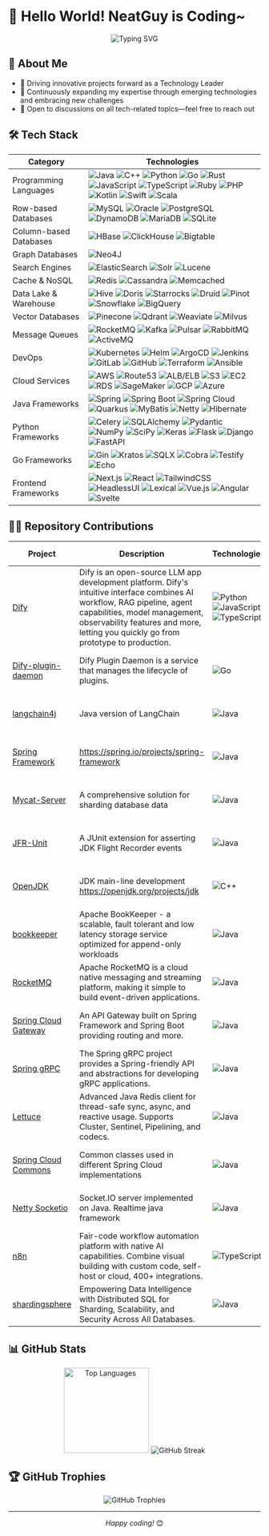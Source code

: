 # 👋 Hello World! NeatGuy is Coding~

<div align="center">
  <img src="https://readme-typing-svg.herokuapp.com?font=Fira+Code&pause=1000&color=36BCF7&center=true&vCenter=true&width=635&lines=Passionate+Technology+Leader+and+Developer&lines=Always+Learning+and+Challenging" alt="Typing SVG" />
</div>

## 💫 About Me

- 🔭 Driving innovative projects forward as a Technology Leader
- 🌱 Continuously expanding my expertise through emerging technologies and embracing new challenges
- 💬 Open to discussions on all tech-related topics—feel free to reach out

## 🛠️ Tech Stack

<table class="tech-table">
  <thead>
    <tr>
      <th>Category</th>
      <th>Technologies</th>
    </tr>
  </thead>
  <tbody>
    <tr>
      <td class="category-column">Programming Languages</td>
      <td class="technologies-column">
        <img src="https://img.shields.io/badge/-Java-007396?style=flat-square&logo=java&logoColor=white" alt="Java">
        <img src="https://img.shields.io/badge/-C++-00599C?style=flat-square&logo=cplusplus&logoColor=white" alt="C++">
        <img src="https://img.shields.io/badge/-Python-3776AB?style=flat-square&logo=python&logoColor=white" alt="Python">
        <img src="https://img.shields.io/badge/-Go-00ADD8?style=flat-square&logo=go&logoColor=white" alt="Go">
        <img src="https://img.shields.io/badge/-Rust-000000?style=flat-square&logo=rust&logoColor=white" alt="Rust">
        <img src="https://img.shields.io/badge/-JavaScript-F7DF1E?style=flat-square&logo=javascript&logoColor=black" alt="JavaScript">
        <img src="https://img.shields.io/badge/-TypeScript-3178C6?style=flat-square&logo=typescript&logoColor=white" alt="TypeScript">
        <img src="https://img.shields.io/badge/-Ruby-CC342D?style=flat-square&logo=ruby&logoColor=white" alt="Ruby">
        <img src="https://img.shields.io/badge/-PHP-777BB4?style=flat-square&logo=php&logoColor=white" alt="PHP">
        <img src="https://img.shields.io/badge/-Kotlin-0095D5?style=flat-square&logo=kotlin&logoColor=white" alt="Kotlin">
        <img src="https://img.shields.io/badge/-Swift-FA7343?style=flat-square&logo=swift&logoColor=white" alt="Swift">
        <img src="https://img.shields.io/badge/-Scala-DC322F?style=flat-square&logo=scala&logoColor=white" alt="Scala">
      </td>
    </tr>
    <tr>
      <td class="category-column">Row-based Databases</td>
      <td class="technologies-column">
        <img src="https://img.shields.io/badge/-MySQL-4479A1?style=flat-square&logo=mysql&logoColor=white" alt="MySQL">
        <img src="https://img.shields.io/badge/-Oracle-F80000?style=flat-square&logo=oracle&logoColor=white" alt="Oracle">
        <img src="https://img.shields.io/badge/-PostgreSQL-336791?style=flat-square&logo=postgresql&logoColor=white" alt="PostgreSQL">
        <img src="https://img.shields.io/badge/-DynamoDB-4053D6?style=flat-square&logo=amazon-dynamodb&logoColor=white" alt="DynamoDB">
        <img src="https://img.shields.io/badge/-MariaDB-003545?style=flat-square&logo=mariadb&logoColor=white" alt="MariaDB">
        <img src="https://img.shields.io/badge/-SQLite-003B57?style=flat-square&logo=sqlite&logoColor=white" alt="SQLite">
      </td>
    </tr>
    <tr>
      <td class="category-column">Column-based Databases</td>
      <td class="technologies-column">
        <img src="https://img.shields.io/badge/-HBase-D22128?style=flat-square&logo=apache&logoColor=white" alt="HBase">
        <img src="https://img.shields.io/badge/-ClickHouse-FFCC01?style=flat-square&logo=clickhouse&logoColor=black" alt="ClickHouse">
        <img src="https://img.shields.io/badge/-Bigtable-4285F4?style=flat-square&logo=google-cloud&logoColor=white" alt="Bigtable">
      </td>
    </tr>
    <tr>
      <td class="category-column">Graph Databases</td>
      <td class="technologies-column">
        <img src="https://img.shields.io/badge/-Neo4J-008CC1?style=flat-square&logo=neo4j&logoColor=white" alt="Neo4J">
      </td>
    </tr>
    <tr>
      <td class="category-column">Search Engines</td>
      <td class="technologies-column">
        <img src="https://img.shields.io/badge/-ElasticSearch-005571?style=flat-square&logo=elasticsearch&logoColor=white" alt="ElasticSearch">
        <img src="https://img.shields.io/badge/-Solr-D9411E?style=flat-square&logo=apache-solr&logoColor=white" alt="Solr">
        <img src="https://img.shields.io/badge/-Lucene-D9411F?style=flat-square&logo=apache-lucene&logoColor=black" alt="Lucene">
      </td>
    </tr>
    <tr>
      <td class="category-column">Cache & NoSQL</td>
      <td class="technologies-column">
        <img src="https://img.shields.io/badge/-Redis-DC382D?style=flat-square&logo=redis&logoColor=white" alt="Redis">
        <img src="https://img.shields.io/badge/-Cassandra-1287B1?style=flat-square&logo=apache-cassandra&logoColor=white" alt="Cassandra">
        <img src="https://img.shields.io/badge/-Memcached-005571?style=flat-square&logo=memcached&logoColor=white" alt="Memcached">
      </td>
    </tr>
    <tr>
      <td class="category-column">Data Lake & Warehouse</td>
      <td class="technologies-column">
        <img src="https://img.shields.io/badge/-Hive-FDEE21?style=flat-square&logo=apache-hive&logoColor=black" alt="Hive">
        <img src="https://img.shields.io/badge/-Doris-00BFFF?style=flat-square&logo=apache&logoColor=white" alt="Doris">
        <img src="https://img.shields.io/badge/-Starrocks-0078D4?style=flat-square&logo=starrocks&logoColor=white" alt="Starrocks">
        <img src="https://img.shields.io/badge/-Druid-29F1FB?style=flat-square&logo=apache-druid&logoColor=black" alt="Druid">
        <img src="https://img.shields.io/badge/-Pinot-E95420?style=flat-square&logo=apache&logoColor=white" alt="Pinot">
        <img src="https://img.shields.io/badge/-Snowflake-29B5E8?style=flat-square&logo=snowflake&logoColor=white" alt="Snowflake">
        <img src="https://img.shields.io/badge/-BigQuery-4285F4?style=flat-square&logo=google-cloud&logoColor=white" alt="BigQuery">
      </td>
    </tr>
    <tr>
      <td class="category-column">Vector Databases</td>
      <td class="technologies-column">
        <img src="https://img.shields.io/badge/-Pinecone-000000?style=flat-square&logo=pinecone&logoColor=white" alt="Pinecone">
        <img src="https://img.shields.io/badge/-Qdrant-5A29E4?style=flat-square&logo=qdrant&logoColor=white" alt="Qdrant">
        <img src="https://img.shields.io/badge/-Weaviate-3F51B5?style=flat-square&logo=weaviate&logoColor=white" alt="Weaviate">
        <img src="https://img.shields.io/badge/-Milvus-45B8AC?style=flat-square&logo=milvus&logoColor=white" alt="Milvus">
      </td>
    </tr>
    <tr>
      <td class="category-column">Message Queues</td>
      <td class="technologies-column">
        <img src="https://img.shields.io/badge/-RocketMQ-D77310?style=flat-square&logo=apache-rocketmq&logoColor=white" alt="RocketMQ">
        <img src="https://img.shields.io/badge/-Kafka-231F20?style=flat-square&logo=apache-kafka&logoColor=white" alt="Kafka">
        <img src="https://img.shields.io/badge/-Pulsar-188FFF?style=flat-square&logo=apache-pulsar&logoColor=white" alt="Pulsar">
        <img src="https://img.shields.io/badge/-RabbitMQ-FF6600?style=flat-square&logo=rabbitmq&logoColor=white" alt="RabbitMQ">
        <img src="https://img.shields.io/badge/-ActiveMQ-EF2D56?style=flat-square&logo=apache&logoColor=white" alt="ActiveMQ">
      </td>
    </tr>
    <tr>
      <td class="category-column">DevOps</td>
      <td class="technologies-column">
        <img src="https://img.shields.io/badge/-Kubernetes-326CE5?style=flat-square&logo=kubernetes&logoColor=white" alt="Kubernetes">
        <img src="https://img.shields.io/badge/-Helm-0F1689?style=flat-square&logo=helm&logoColor=white" alt="Helm">
        <img src="https://img.shields.io/badge/-ArgoCD-EF7B4D?style=flat-square&logo=argo&logoColor=white" alt="ArgoCD">
        <img src="https://img.shields.io/badge/-Jenkins-D24939?style=flat-square&logo=jenkins&logoColor=white" alt="Jenkins">
        <img src="https://img.shields.io/badge/-GitLab-FCA121?style=flat-square&logo=gitlab&logoColor=white" alt="GitLab">
        <img src="https://img.shields.io/badge/-GitHub-181717?style=flat-square&logo=github&logoColor=white" alt="GitHub">
        <img src="https://img.shields.io/badge/-Terraform-623CE4?style=flat-square&logo=terraform&logoColor=white" alt="Terraform">
        <img src="https://img.shields.io/badge/-Ansible-EE0000?style=flat-square&logo=ansible&logoColor=white" alt="Ansible">
      </td>
    </tr>
    <tr>
      <td class="category-column">Cloud Services</td>
      <td class="technologies-column">
        <img src="https://img.shields.io/badge/-AWS-232F3E?style=flat-square&logo=amazon-aws&logoColor=white" alt="AWS">
        <img src="https://img.shields.io/badge/-Route53-8C4FFF?style=flat-square&logo=amazon-aws&logoColor=white" alt="Route53">
        <img src="https://img.shields.io/badge/-ALB/ELB-FF9900?style=flat-square&logo=amazon-aws&logoColor=white" alt="ALB/ELB">
        <img src="https://img.shields.io/badge/-S3-569A31?style=flat-square&logo=amazon-s3&logoColor=white" alt="S3">
        <img src="https://img.shields.io/badge/-EC2-FF9900?style=flat-square&logo=amazon-ec2&logoColor=white" alt="EC2">
        <img src="https://img.shields.io/badge/-RDS-527FFF?style=flat-square&logo=amazon-aws&logoColor=white" alt="RDS">
        <img src="https://img.shields.io/badge/-SageMaker-FF9900?style=flat-square&logo=amazon-aws&logoColor=white" alt="SageMaker">
        <img src="https://img.shields.io/badge/-GCP-4285F4?style=flat-square&logo=google-cloud&logoColor=white" alt="GCP">
        <img src="https://img.shields.io/badge/-Azure-0078D4?style=flat-square&logo=microsoft-azure&logoColor=white" alt="Azure">
      </td>
    </tr>
    <tr>
      <td class="category-column">Java Frameworks</td>
      <td class="technologies-column">
        <img src="https://img.shields.io/badge/-Spring-6DB33F?style=flat-square&logo=spring&logoColor=white" alt="Spring">
        <img src="https://img.shields.io/badge/-Spring Boot-6DB33F?style=flat-square&logo=spring-boot&logoColor=white" alt="Spring Boot">
        <img src="https://img.shields.io/badge/-Spring Cloud-6DB33F?style=flat-square&logo=spring&logoColor=white" alt="Spring Cloud">
        <img src="https://img.shields.io/badge/-Quarkus-4695EB?style=flat-square&logo=quarkus&logoColor=white" alt="Quarkus">
        <img src="https://img.shields.io/badge/-MyBatis-000000?style=flat-square&logo=mybatis&logoColor=white" alt="MyBatis">
        <img src="https://img.shields.io/badge/-Netty-2C2D72?style=flat-square&logo=netty&logoColor=white" alt="Netty">
        <img src="https://img.shields.io/badge/-Hibernate-59666C?style=flat-square&logo=hibernate&logoColor=white" alt="Hibernate">
      </td>
    </tr>
    <tr>
      <td class="category-column">Python Frameworks</td>
      <td class="technologies-column">
        <img src="https://img.shields.io/badge/-Celery-37814A?style=flat-square&logo=celery&logoColor=white" alt="Celery">
        <img src="https://img.shields.io/badge/-SQLAlchemy-D71F00?style=flat-square&logo=sqlalchemy&logoColor=white" alt="SQLAlchemy">
        <img src="https://img.shields.io/badge/-Pydantic-E92063?style=flat-square&logo=pydantic&logoColor=white" alt="Pydantic">
        <img src="https://img.shields.io/badge/-NumPy-013243?style=flat-square&logo=numpy&logoColor=white" alt="NumPy">
        <img src="https://img.shields.io/badge/-SciPy-8CAAE6?style=flat-square&logo=scipy&logoColor=white" alt="SciPy">
        <img src="https://img.shields.io/badge/-Keras-D00000?style=flat-square&logo=keras&logoColor=white" alt="Keras">
        <img src="https://img.shields.io/badge/-Flask-F12345?style=flat-square&logo=flask&logoColor=white" alt="Flask">
        <img src="https://img.shields.io/badge/-Django-AC1289?style=flat-square&logo=django&logoColor=white" alt="Django">
        <img src="https://img.shields.io/badge/-FastAPI-009688?style=flat-square&logo=fastapi&logoColor=white" alt="FastAPI">
      </td>
    </tr>
    <tr>
      <td class="category-column">Go Frameworks</td>
      <td class="technologies-column">
        <img src="https://img.shields.io/badge/-Gin-00ADD8?style=flat-square&logo=go&logoColor=white" alt="Gin">
        <img src="https://img.shields.io/badge/-Kratos-00ADD8?style=flat-square&logo=go&logoColor=white" alt="Kratos">
        <img src="https://img.shields.io/badge/-SQLX-00ADD8?style=flat-square&logo=go&logoColor=white" alt="SQLX">
        <img src="https://img.shields.io/badge/-Cobra-00ADD8?style=flat-square&logo=go&logoColor=white" alt="Cobra">
        <img src="https://img.shields.io/badge/-Testify-00ADD8?style=flat-square&logo=go&logoColor=white" alt="Testify">
        <img src="https://img.shields.io/badge/-Echo-00ADD8?style=flat-square&logo=go&logoColor=white" alt="Echo">
      </td>
    </tr>
    <tr>
      <td class="category-column">Frontend Frameworks</td>
      <td class="technologies-column">
        <img src="https://img.shields.io/badge/-Next.js-000000?style=flat-square&logo=next.js&logoColor=white" alt="Next.js">
        <img src="https://img.shields.io/badge/-React-61DAFB?style=flat-square&logo=react&logoColor=black" alt="React">
        <img src="https://img.shields.io/badge/-TailwindCSS-38B2AC?style=flat-square&logo=tailwind-css&logoColor=white" alt="TailwindCSS">
        <img src="https://img.shields.io/badge/-HeadlessUI-66E3FF?style=flat-square&logo=headlessui&logoColor=black" alt="HeadlessUI">
        <img src="https://img.shields.io/badge/-Lexical-61DAFB?style=flat-square&logo=react&logoColor=black" alt="Lexical">
        <img src="https://img.shields.io/badge/-Vue.js-4FC08D?style=flat-square&logo=vue.js&logoColor=white" alt="Vue.js">
        <img src="https://img.shields.io/badge/-Angular-DD0031?style=flat-square&logo=angular&logoColor=white" alt="Angular">
        <img src="https://img.shields.io/badge/-Svelte-FF3E00?style=flat-square&logo=svelte&logoColor=white" alt="Svelte">
      </td>
    </tr>
  </tbody>
</table>

## 👨‍💻 Repository Contributions

| Project                                                                      | Description                                                                                                                                                                                                                                     | Technologies                                                                                                                                                                                                                                                                                                                           | Stars                                                                                                               | Forks                                                                                                               | Issues                                                                                                              | PRs                                                                                                                 | My Contributions                                                                                        |
|------------------------------------------------------------------------------|-------------------------------------------------------------------------------------------------------------------------------------------------------------------------------------------------------------------------------------------------|----------------------------------------------------------------------------------------------------------------------------------------------------------------------------------------------------------------------------------------------------------------------------------------------------------------------------------------|---------------------------------------------------------------------------------------------------------------------|---------------------------------------------------------------------------------------------------------------------|---------------------------------------------------------------------------------------------------------------------|---------------------------------------------------------------------------------------------------------------------|---------------------------------------------------------------------------------------------------------|
| [Dify](https://github.com/langgenius/dify)                             | Dify is an open-source LLM app development platform. Dify's intuitive interface combines AI workflow, RAG pipeline, agent capabilities, model management, observability features and more, letting you quickly go from prototype to production. | ![Python](https://img.shields.io/badge/-Python-3776AB?style=flat-square&logo=python&logoColor=white) ![JavaScript](https://img.shields.io/badge/-JavaScript-F7DF1E?style=flat-square&logo=javascript&logoColor=black) ![TypeScript](https://img.shields.io/badge/-TypeScript-3178C6?style=flat-square&logo=typescript&logoColor=white) | ![Stars](https://img.shields.io/github/stars/langgenius/dify?style=flat-square&labelColor=343b41) | ![Forks](https://img.shields.io/github/forks/langgenius/dify?style=flat-square&labelColor=343b41) | ![My Issues + PRs Count](https://img.shields.io/badge/Issues-118-blue?style=flat-square&labelColor=343b41) | [My Contribution](https://github.com/langgenius/dify/issues?q=author%3ANeatGuyCoding) |
| [Dify-plugin-daemon](https://github.com/langgenius/dify-plugin-daemon) | Dify Plugin Daemon is a service that manages the lifecycle of plugins.                                                                                                                                   | ![Go](https://img.shields.io/badge/-Go-00ADD8?style=flat-square&logo=go&logoColor=white)                                                                                                                 | ![Stars](https://img.shields.io/github/stars/langgenius/dify-plugin-daemon?style=flat-square&labelColor=343b41) | ![Forks](https://img.shields.io/github/forks/langgenius/dify-plugin-daemon?style=flat-square&labelColor=343b41) | ![My Issues + PRs Count](https://img.shields.io/badge/Issues-2-blue?style=flat-square&labelColor=343b41) | [My Contribution](https://github.com/langgenius/dify-plugin-daemon/issues?q=author%3ANeatGuyCoding) |
| [langchain4j](https://github.com/langchain4j/langchain4j)              | Java version of LangChain                                                                                                                                                                                | ![Java](https://img.shields.io/badge/-Java-ED8B00?style=flat-square&logo=openjdk&logoColor=white)                                                                                                        | ![Stars](https://img.shields.io/github/stars/langchain4j/langchain4j?style=flat-square&labelColor=343b41) | ![Forks](https://img.shields.io/github/forks/langchain4j/langchain4j?style=flat-square&labelColor=343b41) | ![My Issues + PRs Count](https://img.shields.io/badge/Issues-10-blue?style=flat-square&labelColor=343b41) | [My Contribution](https://github.com/langchain4j/langchain4j/issues?q=author%3ANeatGuyCoding) |
| [Spring Framework](https://github.com/spring-projects/spring-framework) | https://spring.io/projects/spring-framework                                                                                                                                                              | ![Java](https://img.shields.io/badge/-Java-ED8B00?style=flat-square&logo=openjdk&logoColor=white)                                                                                                        | ![Stars](https://img.shields.io/github/stars/spring-projects/spring-framework?style=flat-square&labelColor=343b41) | ![Forks](https://img.shields.io/github/forks/spring-projects/spring-framework?style=flat-square&labelColor=343b41) | ![My Issues + PRs Count](https://img.shields.io/badge/Issues-9-blue?style=flat-square&labelColor=343b41) | [My Contribution](https://github.com/spring-projects/spring-framework/issues?q=author%3ANeatGuyCoding) |
| [Mycat-Server](https://github.com/MyCATApache/Mycat-Server)            | A comprehensive solution for sharding database data                                                                                                                                                      | ![Java](https://img.shields.io/badge/-Java-ED8B00?style=flat-square&logo=openjdk&logoColor=white)                                                                                                        | ![Stars](https://img.shields.io/github/stars/MyCATApache/Mycat-Server?style=flat-square&labelColor=343b41) | ![Forks](https://img.shields.io/github/forks/MyCATApache/Mycat-Server?style=flat-square&labelColor=343b41) | ![My Issues + PRs Count](https://img.shields.io/badge/Issues-46-blue?style=flat-square&labelColor=343b41) | [My Contribution](https://github.com/MyCATApache/Mycat-Server/issues?q=author%3ANeatGuyCoding) |
| [JFR-Unit](https://github.com/moditect/jfrunit)                        | A JUnit extension for asserting JDK Flight Recorder events                                                                                                                                               | ![Java](https://img.shields.io/badge/-Java-ED8B00?style=flat-square&logo=openjdk&logoColor=white)                                                                                                        | ![Stars](https://img.shields.io/github/stars/moditect/jfrunit?style=flat-square&labelColor=343b41) | ![Forks](https://img.shields.io/github/forks/moditect/jfrunit?style=flat-square&labelColor=343b41) | ![My Issues + PRs Count](https://img.shields.io/badge/Issues-2-blue?style=flat-square&labelColor=343b41) | [My Contribution](https://github.com/moditect/jfrunit/commits/main/?author=NeatGuyCoding) |
| [OpenJDK](https://github.com/openjdk/jdk)                              | JDK main-line development https://openjdk.org/projects/jdk                                                                                                                                               | ![C++](https://img.shields.io/badge/-C++-00599C?style=flat-square&logo=cplusplus&logoColor=white)                                                                                                        | ![Stars](https://img.shields.io/github/stars/openjdk/jdk?style=flat-square&labelColor=343b41) | ![Forks](https://img.shields.io/github/forks/openjdk/jdk?style=flat-square&labelColor=343b41) | ![My Issues + PRs Count](https://img.shields.io/badge/Issues-4-blue?style=flat-square&labelColor=343b41) | [My Contribution](https://github.com/openjdk/jdk/issues?q=author%3ANeatGuyCoding) |
| [bookkeeper](https://github.com/apache/bookkeeper)                     | Apache BookKeeper - a scalable, fault tolerant and low latency storage service optimized for append-only workloads                                                                                       | ![Java](https://img.shields.io/badge/-Java-ED8B00?style=flat-square&logo=openjdk&logoColor=white)                                                                                                        | ![Stars](https://img.shields.io/github/stars/apache/bookkeeper?style=flat-square&labelColor=343b41) | ![Forks](https://img.shields.io/github/forks/apache/bookkeeper?style=flat-square&labelColor=343b41) | ![My Issues + PRs Count](https://img.shields.io/badge/Issues-1-blue?style=flat-square&labelColor=343b41) | [My Contribution](https://github.com/apache/bookkeeper/issues?q=author%3ANeatGuyCoding) |
| [RocketMQ](https://github.com/apache/rocketmq)                         | Apache RocketMQ is a cloud native messaging and streaming platform, making it simple to build event-driven applications.                                                                                 | ![Java](https://img.shields.io/badge/-Java-ED8B00?style=flat-square&logo=openjdk&logoColor=white)                                                                                                        | ![Stars](https://img.shields.io/github/stars/apache/rocketmq?style=flat-square&labelColor=343b41) | ![Forks](https://img.shields.io/github/forks/apache/rocketmq?style=flat-square&labelColor=343b41) | ![My Issues + PRs Count](https://img.shields.io/badge/Issues-3-blue?style=flat-square&labelColor=343b41) | [My Contribution](https://github.com/apache/rocketmq/issues?q=author%3ANeatGuyCoding) |
| [Spring Cloud Gateway](https://github.com/spring-cloud/spring-cloud-gateway) | An API Gateway built on Spring Framework and Spring Boot providing routing and more.                                                                                                                     | ![Java](https://img.shields.io/badge/-Java-ED8B00?style=flat-square&logo=openjdk&logoColor=white)                                                                                                        | ![Stars](https://img.shields.io/github/stars/spring-cloud/spring-cloud-gateway?style=flat-square&labelColor=343b41) | ![Forks](https://img.shields.io/github/forks/spring-cloud/spring-cloud-gateway?style=flat-square&labelColor=343b41) | ![My Issues + PRs Count](https://img.shields.io/badge/Issues-3-blue?style=flat-square&labelColor=343b41) | [My Contribution](https://github.com/spring-cloud/spring-cloud-gateway/issues?q=author%3ANeatGuyCoding) |
| [Spring gRPC](https://github.com/spring-projects/spring-grpc)          | The Spring gRPC project provides a Spring-friendly API and abstractions for developing gRPC applications.                                                                                                | ![Java](https://img.shields.io/badge/-Java-ED8B00?style=flat-square&logo=openjdk&logoColor=white)                                                                                                        | ![Stars](https://img.shields.io/github/stars/spring-projects/spring-grpc?style=flat-square&labelColor=343b41) | ![Forks](https://img.shields.io/github/forks/spring-projects/spring-grpc?style=flat-square&labelColor=343b41) | ![My Issues + PRs Count](https://img.shields.io/badge/Issues-5-blue?style=flat-square&labelColor=343b41) | [My Contribution](https://github.com/spring-projects/spring-grpc/issues?q=author%3ANeatGuyCoding) |
| [Lettuce](https://github.com/redis/lettuce)                            | Advanced Java Redis client for thread-safe sync, async, and reactive usage. Supports Cluster, Sentinel, Pipelining, and codecs.                                                                          | ![Java](https://img.shields.io/badge/-Java-ED8B00?style=flat-square&logo=openjdk&logoColor=white)                                                                                                        | ![Stars](https://img.shields.io/github/stars/redis/lettuce?style=flat-square&labelColor=343b41) | ![Forks](https://img.shields.io/github/forks/redis/lettuce?style=flat-square&labelColor=343b41) | ![My Issues + PRs Count](https://img.shields.io/badge/Issues-5-blue?style=flat-square&labelColor=343b41) | [My Contribution](https://github.com/redis/lettuce/issues?q=author%3ANeatGuyCoding) |
| [Spring Cloud Commons](https://github.com/spring-cloud/spring-cloud-commons) | Common classes used in different Spring Cloud implementations                                                                                                                                            | ![Java](https://img.shields.io/badge/-Java-ED8B00?style=flat-square&logo=openjdk&logoColor=white)                                                                                                        | ![Stars](https://img.shields.io/github/stars/spring-cloud/spring-cloud-commons?style=flat-square&labelColor=343b41) | ![Forks](https://img.shields.io/github/forks/spring-cloud/spring-cloud-commons?style=flat-square&labelColor=343b41) | ![My Issues + PRs Count](https://img.shields.io/badge/Issues-2-blue?style=flat-square&labelColor=343b41) | [My Contribution](https://github.com/spring-cloud/spring-cloud-commons/issues?q=author%3ANeatGuyCoding) |
| [Netty Socketio](https://github.com/mrniko/netty-socketio)             | Socket.IO server implemented on Java. Realtime java framework                                                                                                                                            | ![Java](https://img.shields.io/badge/-Java-ED8B00?style=flat-square&logo=openjdk&logoColor=white)                                                                                                        | ![Stars](https://img.shields.io/github/stars/mrniko/netty-socketio?style=flat-square&labelColor=343b41) | ![Forks](https://img.shields.io/github/forks/mrniko/netty-socketio?style=flat-square&labelColor=343b41) | ![My Issues + PRs Count](https://img.shields.io/badge/Issues-16-blue?style=flat-square&labelColor=343b41) | [My Contribution](https://github.com/mrniko/netty-socketio/issues?q=author%3ANeatGuyCoding) |
| [n8n](https://github.com/n8n-io/n8n)                                   | Fair-code workflow automation platform with native AI capabilities. Combine visual building with custom code, self-host or cloud, 400+ integrations.                                                     | ![TypeScript](https://img.shields.io/badge/-TypeScript-3178C6?style=flat-square&logo=typescript&logoColor=white)                                                                                         | ![Stars](https://img.shields.io/github/stars/n8n-io/n8n?style=flat-square&labelColor=343b41) | ![Forks](https://img.shields.io/github/forks/n8n-io/n8n?style=flat-square&labelColor=343b41) | ![My Issues + PRs Count](https://img.shields.io/badge/Issues-2-blue?style=flat-square&labelColor=343b41) | [My Contribution](https://github.com/n8n-io/n8n/issues?q=author%3ANeatGuyCoding) |
| [shardingsphere](https://github.com/apache/shardingsphere)             | Empowering Data Intelligence with Distributed SQL for Sharding, Scalability, and Security Across All Databases.                                                                                          | ![Java](https://img.shields.io/badge/-Java-ED8B00?style=flat-square&logo=java&logoColor=white)                                                                                                           | ![Stars](https://img.shields.io/github/stars/apache/shardingsphere?style=flat-square&labelColor=343b41) | ![Forks](https://img.shields.io/github/forks/apache/shardingsphere?style=flat-square&labelColor=343b41) | ![My Issues + PRs Count](https://img.shields.io/badge/Issues-2-blue?style=flat-square&labelColor=343b41) | [My Contribution](https://github.com/apache/shardingsphere/issues?q=author%3ANeatGuyCoding) |

## 📊 GitHub Stats

<div align="center">
  <img src="https://github-readme-stats.vercel.app/api/top-langs/?username=NeatGuyCoding&layout=compact&theme=tokyonight&hide_border=true" alt="Top Languages" height="170"/>
  <img src="https://github-readme-streak-stats.herokuapp.com/?user=NeatGuyCoding&theme=tokyonight&hide_border=true" alt="GitHub Streak" />
</div>

## 🏆 GitHub Trophies

<div align="center">
  <img src="https://github-profile-trophy.vercel.app/?username=NeatGuyCoding&theme=nord&column=7&no_frame=true" alt="GitHub Trophies" />
</div>

---

<div align="center">
  <i>Happy coding!</i> 😊
</div>
